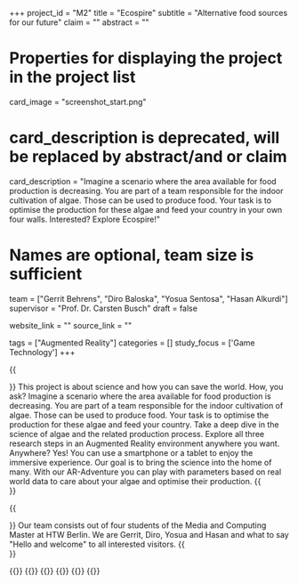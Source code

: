 +++
project_id = "M2"
title = "Ecospire"
subtitle = "Alternative food sources for our future"
claim = ""
abstract = ""

# Properties for displaying the project in the project list
card_image = "screenshot_start.png"
# card_description is deprecated, will be replaced by abstract/and or claim
card_description = "Imagine a scenario where the area available for food production is decreasing. You are part of a team responsible for the indoor cultivation of algae. Those can be used to produce food. Your task is to optimise the production for these algae and feed your country in your own four walls. Interested? Explore Ecospire!" 

# Names are optional, team size is sufficient
team = ["Gerrit Behrens", "Diro Baloska", "Yosua Sentosa", "Hasan Alkurdi"]
supervisor = "Prof. Dr. Carsten Busch"
draft = false

website_link = ""
source_link = ""

tags = ["Augmented Reality"]
categories = []
study_focus = ['Game Technology']
+++

{{<section title="Our Goal">}}
This project is about science and how you can save the world. How, you ask? Imagine a scenario where the area available for food production is decreasing. You are part of a team responsible for the indoor cultivation of algae. Those can be used to produce food. Your task is to optimise the production for these algae and feed your country. Take a deep dive in the science of algae and the related production process. Explore all three research steps in an Augmented Reality environment anywhere you want. Anywhere? Yes! You can use a smartphone or a tablet to enjoy the immersive experience. Our goal is to bring the science into the home of many. With our AR-Adventure you can play with parameters based on real world data to care about your algae and optimise their production. 
{{</section>}}


{{<section title="Who we are">}}
Our team consists out of four students of the Media and Computing Master at HTW Berlin. We are Gerrit, Diro, Yosua and Hasan and what to say "Hello and welcome" to all interested visitors.
{{</section>}} 

{{<gallery>}}
{{<team-member image="team_gerrit.jpg" name="Gerrit - Project_Lead / Data_Analysis">}}
{{<team-member image="team_diro.jpg" name="Diro - Development_Lead / 3D_Artist">}}
{{<team-member image="team_yosua.jpg" name="Yosua - Core_Development">}}
{{<team-member image="team_hasan.jpg" name="Hasan - Content / 3D_Artist">}}
{{</gallery>}}


